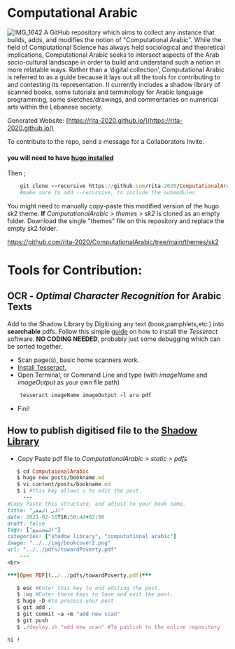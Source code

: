 # Computational Arabic
![IMG_1642](https://user-images.githubusercontent.com/69199435/129028917-59c25f11-4374-4c0d-bf21-ef2e200689aa.jpeg)
A GitHub repository which aims to collect any instance that builds, adds, and modifies the notion of "Computational Arabic".  While the field of Computational Science has always held sociological and theoretical implications, Computational Arabic seeks to intersect aspects of the Arab socio-cultural landscape in order to build and understand such a notion in more relatable ways. Rather than a ‘digital collection’, Computational Arabic is referred to as a guide because it lays out all the tools for contributing to and contesting its representation. It currently includes a shadow library of scanned books, some tutorials and terminology for Arabic language programming, some sketches/drawings, and commentaries on numerical arts within the Lebanese society.


Generated Website: [https://rita-2020.github.io/](https://rita-2020.github.io/)

To contribute to the repo, send a message for a Collaborators Invite.
#### you will need to have [hugo installed](https://gohugo.io/getting-started/installing/)

Then ; 

``` ruby
    git clone --recursive https://github.com/rita-2020/ComputationalArabic.git 
    #make sure to add --recursive, to include the submodules.
```

You might need to manually copy-paste this modified version of the hugo sk2 theme. __If__ 
_ComputationalArabic > themes > sk2_ is cloned as an empty folder. Download the single "themes" file on this repository and replace the empty sk2 folder.

https://github.com/rita-2020/ComputationalArabic/tree/main/themes/sk2 


# Tools for Contribution: 

## OCR - _Optimal Character Recognition_ for Arabic Texts 
Add to the Shadow Library by Digitising any text (book,pamphlets,etc.) into **searchable** pdfs. Follow this simple [guide](https://rita-2020.github.io/posts/ocr_tutorial/) on how to install the _Tesseract_ software. **NO CODING NEEDED**, probably just some debugging which can be sorted together. 

* Scan page(s), basic home scanners work.
* [Install Tesseract.](https://rita-2020.github.io/posts/ocr_tutorial/)
* Open Terminal, or Command Line and type (with _imageName_ and _imageOutput_ as your own file path)

``` ruby
    tesseract imageName imageOutput -l ara pdf
```

* Fini! 

## How to publish digitised file to the [Shadow Library](https://rita-2020.github.io/categories/shadow-library/)

* Copy Paste pdf file to _ComputationalArabic > static > pdfs_ 
```ruby
   $ cd ComputaionalArabic
   $ hugo new posts/bookname.md
   $ vi content/posts/bookname.md
   $ i #this key allows u to edit the post. 
     ---
#Copy Paste this structure, and adjust to your book name.      
title: "الى الفقر"
date: 2021-02-16T16:50:44+02:00
draft: false
tags: ["المجتمع"]
categories: ["shadow library", "computational arabic"]
image: "../../img/bookcover2.png"
url: "../../pdfs/towardPoverty.pdf"
    ---
<br>

***[Open PDF](../../pdfs/towardPoverty.pdf)***

   $ esc #Enter this key to end editing the post.
   $ :wq #Enter these keys to Save and exit the post.
   $ hugo -D #to process your post
   $ git add . 
   $ git commit -a -m "add new scan" 
   $ git push
   $ ./deploy.sh "add new scan" #To publish to the online repository
```
    hi !





